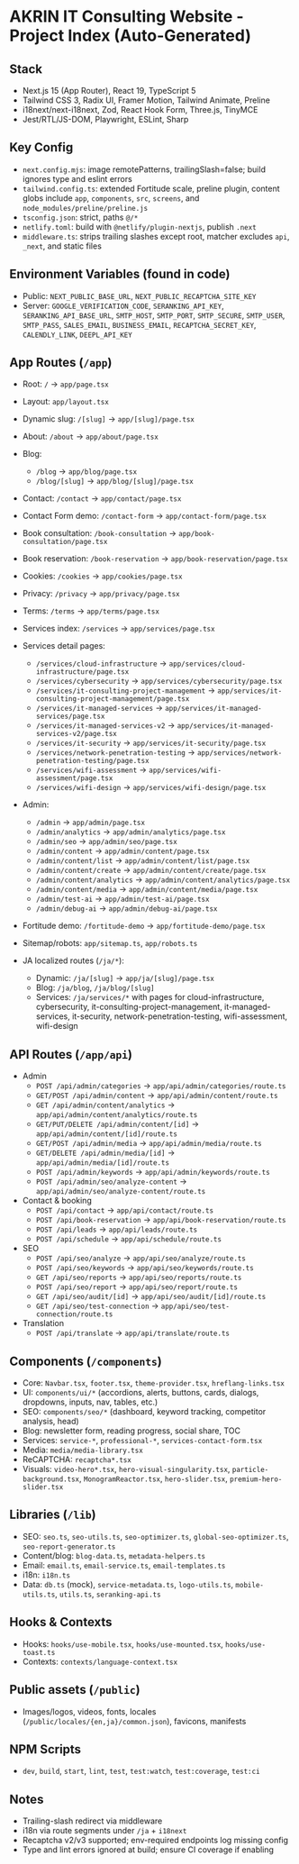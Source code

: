# AKRIN IT Consulting Website - Project Index (Auto-Generated)

## Stack
- Next.js 15 (App Router), React 19, TypeScript 5
- Tailwind CSS 3, Radix UI, Framer Motion, Tailwind Animate, Preline
- i18next/next-i18next, Zod, React Hook Form, Three.js, TinyMCE
- Jest/RTL/JS-DOM, Playwright, ESLint, Sharp

## Key Config
- `next.config.mjs`: image remotePatterns, trailingSlash=false; build ignores type and eslint errors
- `tailwind.config.ts`: extended Fortitude scale, preline plugin, content globs include `app`, `components`, `src`, `screens`, and `node_modules/preline/preline.js`
- `tsconfig.json`: strict, paths `@/*`
- `netlify.toml`: build with `@netlify/plugin-nextjs`, publish `.next`
- `middleware.ts`: strips trailing slashes except root, matcher excludes `api`, `_next`, and static files

## Environment Variables (found in code)
- Public: `NEXT_PUBLIC_BASE_URL`, `NEXT_PUBLIC_RECAPTCHA_SITE_KEY`
- Server: `GOOGLE_VERIFICATION_CODE`, `SERANKING_API_KEY`, `SERANKING_API_BASE_URL`, `SMTP_HOST`, `SMTP_PORT`, `SMTP_SECURE`, `SMTP_USER`, `SMTP_PASS`, `SALES_EMAIL`, `BUSINESS_EMAIL`, `RECAPTCHA_SECRET_KEY`, `CALENDLY_LINK`, `DEEPL_API_KEY`

## App Routes (`/app`)
- Root: `/` → `app/page.tsx`
- Layout: `app/layout.tsx`
- Dynamic slug: `/[slug]` → `app/[slug]/page.tsx`
- About: `/about` → `app/about/page.tsx`
- Blog:
  - `/blog` → `app/blog/page.tsx`
  - `/blog/[slug]` → `app/blog/[slug]/page.tsx`
- Contact: `/contact` → `app/contact/page.tsx`
- Contact Form demo: `/contact-form` → `app/contact-form/page.tsx`
- Book consultation: `/book-consultation` → `app/book-consultation/page.tsx`
- Book reservation: `/book-reservation` → `app/book-reservation/page.tsx`

- Cookies: `/cookies` → `app/cookies/page.tsx`
- Privacy: `/privacy` → `app/privacy/page.tsx`
- Terms: `/terms` → `app/terms/page.tsx`
- Services index: `/services` → `app/services/page.tsx`
- Services detail pages:
  - `/services/cloud-infrastructure` → `app/services/cloud-infrastructure/page.tsx`
  - `/services/cybersecurity` → `app/services/cybersecurity/page.tsx`
  - `/services/it-consulting-project-management` → `app/services/it-consulting-project-management/page.tsx`
  - `/services/it-managed-services` → `app/services/it-managed-services/page.tsx`
  - `/services/it-managed-services-v2` → `app/services/it-managed-services-v2/page.tsx`
  - `/services/it-security` → `app/services/it-security/page.tsx`
  - `/services/network-penetration-testing` → `app/services/network-penetration-testing/page.tsx`
  - `/services/wifi-assessment` → `app/services/wifi-assessment/page.tsx`
  - `/services/wifi-design` → `app/services/wifi-design/page.tsx`
- Admin:
  - `/admin` → `app/admin/page.tsx`
  - `/admin/analytics` → `app/admin/analytics/page.tsx`
  - `/admin/seo` → `app/admin/seo/page.tsx`
  - `/admin/content` → `app/admin/content/page.tsx`
  - `/admin/content/list` → `app/admin/content/list/page.tsx`
  - `/admin/content/create` → `app/admin/content/create/page.tsx`
  - `/admin/content/analytics` → `app/admin/content/analytics/page.tsx`
  - `/admin/content/media` → `app/admin/content/media/page.tsx`
  - `/admin/test-ai` → `app/admin/test-ai/page.tsx`
  - `/admin/debug-ai` → `app/admin/debug-ai/page.tsx`
- Fortitude demo: `/fortitude-demo` → `app/fortitude-demo/page.tsx`
- Sitemap/robots: `app/sitemap.ts`, `app/robots.ts`
- JA localized routes (`/ja/*`):
  - Dynamic: `/ja/[slug]` → `app/ja/[slug]/page.tsx`
  - Blog: `/ja/blog`, `/ja/blog/[slug]`
  - Services: `/ja/services/*` with pages for cloud-infrastructure, cybersecurity, it-consulting-project-management, it-managed-services, it-security, network-penetration-testing, wifi-assessment, wifi-design

## API Routes (`/app/api`)
- Admin
  - `POST /api/admin/categories` → `app/api/admin/categories/route.ts`
  - `GET/POST /api/admin/content` → `app/api/admin/content/route.ts`
  - `GET /api/admin/content/analytics` → `app/api/admin/content/analytics/route.ts`
  - `GET/PUT/DELETE /api/admin/content/[id]` → `app/api/admin/content/[id]/route.ts`
  - `GET/POST /api/admin/media` → `app/api/admin/media/route.ts`
  - `GET/DELETE /api/admin/media/[id]` → `app/api/admin/media/[id]/route.ts`
  - `POST /api/admin/keywords` → `app/api/admin/keywords/route.ts`
  - `POST /api/admin/seo/analyze-content` → `app/api/admin/seo/analyze-content/route.ts`
- Contact & booking
  - `POST /api/contact` → `app/api/contact/route.ts`
  - `POST /api/book-reservation` → `app/api/book-reservation/route.ts`
  - `POST /api/leads` → `app/api/leads/route.ts`
  - `POST /api/schedule` → `app/api/schedule/route.ts`
- SEO
  - `POST /api/seo/analyze` → `app/api/seo/analyze/route.ts`
  - `POST /api/seo/keywords` → `app/api/seo/keywords/route.ts`
  - `GET /api/seo/reports` → `app/api/seo/reports/route.ts`
  - `POST /api/seo/report` → `app/api/seo/report/route.ts`
  - `GET /api/seo/audit/[id]` → `app/api/seo/audit/[id]/route.ts`
  - `GET /api/seo/test-connection` → `app/api/seo/test-connection/route.ts`
- Translation
  - `POST /api/translate` → `app/api/translate/route.ts`

## Components (`/components`)
- Core: `Navbar.tsx`, `footer.tsx`, `theme-provider.tsx`, `hreflang-links.tsx`
- UI: `components/ui/*` (accordions, alerts, buttons, cards, dialogs, dropdowns, inputs, nav, tables, etc.)
- SEO: `components/seo/*` (dashboard, keyword tracking, competitor analysis, head)
- Blog: newsletter form, reading progress, social share, TOC
- Services: `service-*`, `professional-*`, `services-contact-form.tsx`
- Media: `media/media-library.tsx`
- ReCAPTCHA: `recaptcha*.tsx`
- Visuals: `video-hero*.tsx`, `hero-visual-singularity.tsx`, `particle-background.tsx`, `MonogramReactor.tsx`, `hero-slider.tsx`, `premium-hero-slider.tsx`

## Libraries (`/lib`)
- SEO: `seo.ts`, `seo-utils.ts`, `seo-optimizer.ts`, `global-seo-optimizer.ts`, `seo-report-generator.ts`
- Content/blog: `blog-data.ts`, `metadata-helpers.ts`
- Email: `email.ts`, `email-service.ts`, `email-templates.ts`
- i18n: `i18n.ts`
- Data: `db.ts` (mock), `service-metadata.ts`, `logo-utils.ts`, `mobile-utils.ts`, `utils.ts`, `seranking-api.ts`

## Hooks & Contexts
- Hooks: `hooks/use-mobile.tsx`, `hooks/use-mounted.tsx`, `hooks/use-toast.ts`
- Contexts: `contexts/language-context.tsx`

## Public assets (`/public`)
- Images/logos, videos, fonts, locales (`/public/locales/{en,ja}/common.json`), favicons, manifests

## NPM Scripts
- `dev`, `build`, `start`, `lint`, `test`, `test:watch`, `test:coverage`, `test:ci`

## Notes
- Trailing-slash redirect via middleware
- i18n via route segments under `/ja` + `i18next`
- Recaptcha v2/v3 supported; env-required endpoints log missing config
- Type and lint errors ignored at build; ensure CI coverage if enabling

